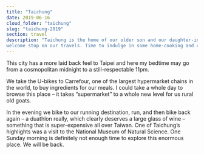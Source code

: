 ```yaml
---
title: "Taichung"
date: 2019-06-16
cloud_folder: "taichung"
slug: "taichung-2019"
section: travel
description: "Taichung is the home of our older son and our daughter-in-law, and their apartment is always a
welcome stop on our travels. Time to indulge in some home-cooking and catch up on our laundry!"
---
```


This city has a more laid back feel to Taipei and here my bedtime may go from a cosmopolitan
midnight to a still-respectable 11pm.

We take the U-bikes to Carrefour, one of the largest hypermarket chains in the world, to buy
ingredients for our meals. I could take a whole day to browse this place – it takes “supermarket” to a
whole new level for us rural old goats.

In the evening we bike to our running destination, run, and then bike back again – a duathlon really,
which clearly deserves a large glass of wine – something that is super-expensive all over Taiwan.
One of Taichung’s highlights was a visit to the National Museum of Natural Science. One Sunday
morning is definitely not enough time to explore this enormous place. We will be back.
